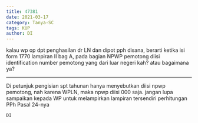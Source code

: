 ```yaml
---
title: 47381
date: 2021-03-17
category: Tanya-SC
tags: KUP
author: DI
---
```


kalau wp op dpt penghasilan dr LN dan dipot pph disana, berarti ketika isi form 1770 lampiran II bag A, pada bagian NPWP pemotong diisi identification number pemotong yang dari luar negeri kah? atau bagaimana ya?

---

Di petunjuk pengisian spt tahunan hanya menyebutkan diisi npwp pemotong, nah karena WPLN, maka npwp diisi 000 saja. jangan lupa sampaikan kepada WP untuk melampirkan lampiran tersendiri perhitungan PPh Pasal 24-nya

`DI`
